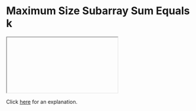 # Maximum Size Subarray Sum Equals k 

<iframe></iframe>

Click [here](Explanation.md) for an explanation.

